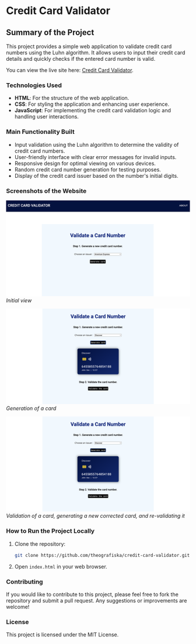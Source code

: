 # Credit Card Validator

## Summary of the Project

This project provides a simple web application to validate credit card numbers using the Luhn algorithm. It allows users to input their credit card details and quickly checks if the entered card number is valid. 

You can view the live site here: [Credit Card Validator](https://theografiska.github.io/credit-card-validator/).

### Technologies Used

- **HTML**: For the structure of the web application.
- **CSS**: For styling the application and enhancing user experience.
- **JavaScript**: For implementing the credit card validation logic and handling user interactions.

### Main Functionality Built

- Input validation using the Luhn algorithm to determine the validity of credit card numbers.
- User-friendly interface with clear error messages for invalid inputs.
- Responsive design for optimal viewing on various devices.
- Random credit card number generation for testing purposes.
- Display of the credit card issuer based on the number's initial digits.

### Screenshots of the Website

![Screenshot 1](resources/screenshot1.png)
*Initial view*

![Screenshot 2](resources/screenshot2.png)
*Generation of a card*

![Screenshot 3](resources/screenshot2.png)
*Validation of a card, generating a new corrected card, and re-validating it*

### How to Run the Project Locally

1. Clone the repository:
   ```bash
   git clone https://github.com/theografiska/credit-card-validator.git

2. Open `index.html` in your web browser.

### Contributing

If you would like to contribute to this project, please feel free to fork the repository and submit a pull request. Any suggestions or improvements are welcome!

### License

This project is licensed under the MIT License.